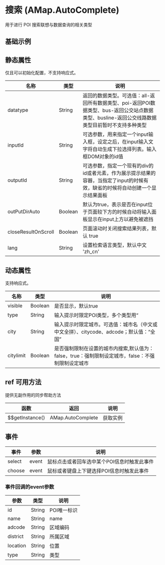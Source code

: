 # 搜索 (AMap.AutoComplete)
用于进行 POI 搜索联想与数据查询的相关类型

## 基础示例

<vuep template="#example"></vuep>

<script v-pre type="text/x-template" id="example">

  <template>
    <div class="amap-page-container">
      <el-amap :center="center" :zoom="zoom" class="amap-demo">
        <el-amap-search-box :visible="visible" @select="selectPoi" @choose="choosePoi"></el-amap-search-box>
      </el-amap>

      <div class="toolbar">
        <button @click="switchVisible()">{{visible? '隐藏' : '显示'}}</button>
      </div>
    </div>
  </template>

  <style>
    .amap-demo {
      height: 300px;
    }
  </style>

  <script>
    module.exports = {
      data: function() {
        return {
          zoom: 12,
          center: [121.59996, 31.197646],
          visible: true
        };
      },

      methods: {
        switchVisible() {
          this.visible = !this.visible;
        },
        selectPoi(e){
          console.log('selectPoi: ', e);
        },
        choosePoi(e){
          console.log('choosePoi: ', e);
        }
      }
    };
  </script>

</script>

## 静态属性
仅且可以初始化配置，不支持响应式。

名称 | 类型 | 说明
---|---|---|
datatype | String | 返回的数据类型。可选值：all-返回所有数据类型、poi-返回POI数据类型、bus-返回公交站点数据类型、busline-返回公交线路数据类型目前暂时不支持多种类型
inputId | String | 可选参数，用来指定一个input输入框，设定之后，在input输入文字将自动生成下拉选择列表。输入框DOM对象的id值
outputId | String | 可选参数，指定一个现有的div的id或者元素，作为展示提示结果的容器，当指定了input的时候有效，缺省的时候将自动创建一个显示结果面板
outPutDirAuto | Boolean | 默认为true，表示是否在input位于页面较下方的时候自动将输入面板显示在input上方以避免被遮挡
closeResultOnScroll | Boolean | 页面滚动时关闭搜索结果列表，默认 true
lang | String | 设置检索语言类型，默认中文 'zh_cn'

## 动态属性

支持响应式。

名称 | 类型 | 说明
---|---|---|
visible | Boolean | 是否显示，默认true
type | String | 输入提示时限定POI类型，多个类型用“|”分隔，目前只支持Poi类型编码如“050000” 默认值：所有类别
city | String | 输入提示时限定城市。可选值：城市名（中文或中文全拼）、citycode、adcode；默认值：“全国”
citylimit | Boolean | 是否强制限制在设置的城市内搜索,默认值为：false，true：强制限制设定城市，false：不强制限制设定城市


## ref 可用方法
提供无副作用的同步帮助方法

函数 | 返回 | 说明
---|---|---|
$$getInstance() | AMap.AutoComplete | 获取实例


## 事件

事件 | 参数 | 说明
---|---|---|
select | event | 鼠标点击或者回车选中某个POI信息时触发此事件
choose | event | 鼠标或者键盘上下键选择POI信息时触发此事件

### 事件回调的event参数
参数 | 类型 | 说明
---|---|---|
id | String | POI唯一标识
name | String | name
adcode | String | 区域编码
district | String | 所属区域
location | String | 位置
type | String | 类型
